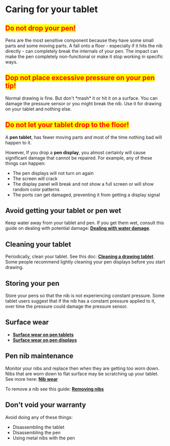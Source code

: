 # Caring for your tablet

## <mark style="color:red;">**Do not drop your pen!**</mark>

Pens are the most sensitive component because they have some small parts and some moving parts. A fall onto a floor - especially if it hits the nib directly - can completely break the internals of your pen. The impact can make the pen completely non-functional or make it stop working in specific ways.

## <mark style="color:red;">Dop not place excessive pressure on your pen tip!</mark>

Normal drawing is fine. But don't \*mash\* it or hit it on a surface. You can damage the pressure sensor or you might break the nib. Use it for drawing on your tablet and nothing else.

## <mark style="color:red;">Do not let your tablet drop to the floor!</mark>

A **pen tablet**, has fewer moving parts and most of the time nothing bad will happen to it.

However, If you drop a **pen display**, you almost certainly will cause significant damage that cannot be repaired. For example, any of these things can happen:

* The pen displays will not turn on again
* The screen will crack
* The display panel will break and not show a full screen or will show random color patterns
* The ports can get damaged, preventing it from getting a display signal&#x20;

## Avoid getting your tablet or pen wet&#x20;

Keep water away from your tablet and pen. If you get them wet, consult this guide on dealing with potential damage: [**Dealing with water damage**](dealing-with-water-damage.md).

## Cleaning your tablet

Periodically, clean your tablet. See this doc: [**Cleaning a drawing tablet**](cleaning-a-drawing-tablet.md). Some people recommend lightly cleaning your pen displays before you start drawing.&#x20;

## Storing your pen

Store your pens so that the nib is not experiencing constant pressure. Some tablet users suggest that if the nib has a constant pressure applied to it, over time the pressure could damage the pressure sensor.&#x20;

## Surface wear

* [**Surface wear on pen tablets**](surface-wear-on-pen-tablets.md) &#x20;
* [**Surface wear on pen displays**](surface-wear-on-pen-displays.md)&#x20;

## Pen nib maintenance

Monitor your nibs and replace then when they are getting too worn down. Nibs that are worn down to flat surface may be scratching up your tablet. See more here: [**Nib wear**](nib-wear.md)

To remove a nib see this guide: [**Removing nibs**](removing-the-nib-from-a-pen.md)

## Don't void your warranty

Avoid doing any of these things:

* Disassembling the tablet
* Disassembling the pen
* Using metal nibs with the pen
